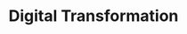 ---
layout: solution-2
title: Digital Transformation
permalink: /our-solutions/technology-consulting/digital-transformation
description: "Optimise Your Business with AxOps™ Digital Transformation Solutions"
og_image_url: /assets/img/photos/opengraph/axops-technologies-og-image-v1.jpg
---